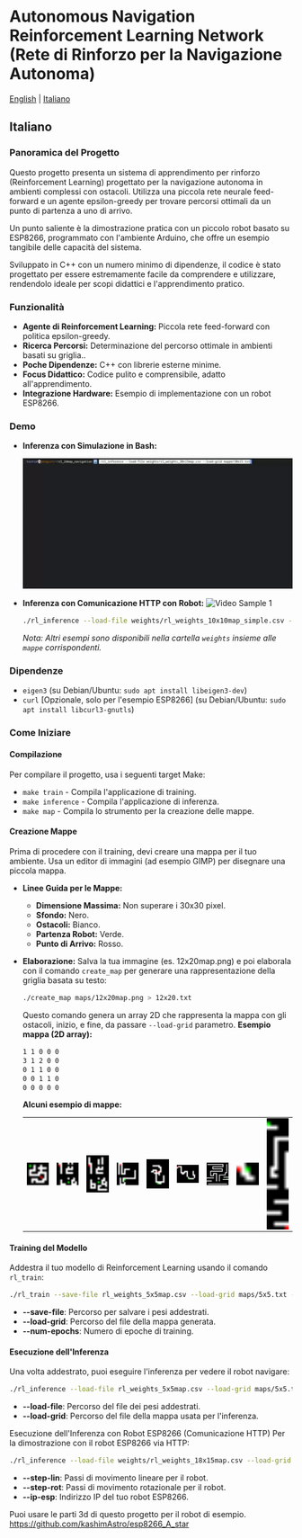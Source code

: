 # Autonomous Navigation Reinforcement Learning Network (Rete di Rinforzo per la Navigazione Autonoma)

[English](README.md) | [Italiano](README.it.md)

## Italiano 

### Panoramica del Progetto 

Questo progetto presenta un sistema di apprendimento per rinforzo (Reinforcement Learning) progettato per la navigazione autonoma in ambienti complessi con ostacoli. Utilizza una piccola rete neurale feed-forward e un agente epsilon-greedy per trovare percorsi ottimali da un punto di partenza a uno di arrivo.

Un punto saliente è la dimostrazione pratica con un piccolo robot basato su ESP8266, programmato con l'ambiente Arduino, che offre un esempio tangibile delle capacità del sistema.

Sviluppato in C++ con un numero minimo di dipendenze, il codice è stato progettato per essere estremamente facile da comprendere e utilizzare, rendendolo ideale per scopi didattici e l'apprendimento pratico.

### Funzionalità

* **Agente di Reinforcement Learning:** Piccola rete feed-forward con politica epsilon-greedy.
* **Ricerca Percorsi:** Determinazione del percorso ottimale in ambienti basati su griglia..
* **Poche Dipendenze:** C++ con librerie esterne minime.
* **Focus Didattico:** Codice pulito e comprensibile, adatto all'apprendimento.
* **Integrazione Hardware:** Esempio di implementazione con un robot ESP8266.

### Demo
* **Inferenza con Simulazione in Bash:**

    ![Video Sample 0](video_sample_0.gif)

* **Inferenza con Comunicazione HTTP con Robot:**
    ![Video Sample 1](video_sample_1.gif)

    ```bash
    ./rl_inference --load-file weights/rl_weights_10x10map_simple.csv --load-grid maps/10x10s.txt --ip-esp 192.168.1.132 --step-lin 450 --step-rot 1100
    ```

    *Nota: Altri esempi sono disponibili nella cartella `weights` insieme alle `mappe` corrispondenti.*

### Dipendenze

* `eigen3` (su Debian/Ubuntu: `sudo apt install libeigen3-dev`)
* `curl` [Opzionale, solo per l'esempio ESP8266] (su Debian/Ubuntu: `sudo apt install libcurl3-gnutls`)

### Come Iniziare

#### Compilazione

Per compilare il progetto, usa i seguenti target Make:

* `make train` - Compila l'applicazione di training.
* `make inference` - Compila l'applicazione di inferenza.
* `make map` - Compila lo strumento per la creazione delle mappe. 

#### Creazione Mappe 

Prima di procedere con il training, devi creare una mappa per il tuo ambiente. Usa un editor di immagini (ad esempio GIMP) per disegnare una piccola mappa.

* **Linee Guida per le Mappe:**
    * **Dimensione Massima:** Non superare i 30x30 pixel.
    * **Sfondo:** Nero.
    * **Ostacoli:** Bianco.
    * **Partenza Robot:** Verde.
    * **Punto di Arrivo:** Rosso.

* **Elaborazione:** Salva la tua immagine (es. 12x20map.png) e poi elaborala con il comando `create_map` per generare una rappresentazione della griglia basata su testo:

    ```bash
    ./create_map maps/12x20map.png > 12x20.txt
    ```

    Questo comando genera un array 2D che rappresenta la mappa con gli ostacoli, inizio, e fine, da passare `--load-grid` parametro.
    **Esempio mappa (2D array):**
    ```
    1 1 0 0 0
    3 1 2 0 0
    0 1 1 0 0 
    0 0 1 1 0
    0 0 0 0 0
    ```

    **Alcuni esempio di mappe:**
    <table>
      <tr>
        <td> <img style="display: inline-block; vertical-align: middle; margin-right: 10px;" width="50px" src="mappe/10x10map.png"/></td>
     <td> <img style="display: inline-block; vertical-align: middle; margin-right: 10px;" width="50px" src="mappe/12x12map.png"/></td>
     <td> <img style="display: inline-block; vertical-align: middle; margin-right: 10px;" width="50px" src="mappe/12x20map.png"/></td>
     <td> <img style="display: inline-block; vertical-align: middle; margin-right: 10px;" width="50px" src="mappe/15x15map_2.png"/></td>
     <td> <img style="display: inline-block; vertical-align: middle; margin-right: 10px;" width="50px" src="mappe/15x20map.png"/></td>
     <td> <img style="display: inline-block; vertical-align: middle; margin-right: 10px;" width="50px" src="mappe/18x15map.png"/></td>
     <td> <img style="display: inline-block; vertical-align: middle; margin-right: 10px;" width="50px" src="mappe/30x30map.png"/></td>
     <td> <img style="display: inline-block; vertical-align: middle; margin-right: 10px;" width="50px" src="mappe/5x5map.png"/></td>
     <td> <img style="display: inline-block; vertical-align: middle; margin-right: 10px;" width="50px" src="mappe/6x30map.png"/></td>
      </tr>
    </table>

#### Training del Modello
Addestra il tuo modello di Reinforcement Learning usando il comando `rl_train`:

```bash
./rl_train --save-file rl_weights_5x5map.csv --load-grid maps/5x5.txt --num-epochs 5000
```

* **--save-file**: Percorso per salvare i pesi addestrati.
* **--load-grid**: Percorso del file della mappa generata.
* **--num-epochs**: Numero di epoche di training.

#### Esecuzione dell'Inferenza
Una volta addestrato, puoi eseguire l'inferenza per vedere il robot navigare:

```bash
./rl_inference --load-file rl_weights_5x5map.csv --load-grid maps/5x5.txt
```

* **--load-file**: Percorso del file dei pesi addestrati.
* **--load-grid**: Percorso del file della mappa usata per l'inferenza.

Esecuzione dell'Inferenza con Robot ESP8266 (Comunicazione HTTP)
Per la dimostrazione con il robot ESP8266 via HTTP:

```bash
./rl_inference --load-file weights/rl_weights_18x15map.csv --load-grid maps/18x15.txt --step-lin 2500 --step-rot 1000 --ip-esp '192.168.1.132'
```

* **--step-lin**: Passi di movimento lineare per il robot.
* **--step-rot**: Passi di movimento rotazionale per il robot.
* **--ip-esp**: Indirizzo IP del tuo robot ESP8266.

Puoi usare le parti 3d di questo progetto per il robot di esempio.
<a href="https://github.com/kashimAstro/esp8266_A_star">https://github.com/kashimAstro/esp8266_A_star</a>
